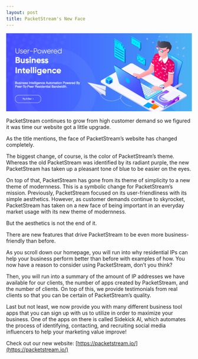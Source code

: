 ```yaml
---
layout: post
title: PacketStream's New Face
---
```


![new_design](/images/post_content/new_design.png)

PacketStream continues to grow from high customer demand so we figured it was time our website got a little upgrade.

As the title mentions, the face of PacketStream’s website has changed completely.

The biggest change, of course, is the color of PacketStream’s theme. Whereas the old PacketStream was identified by its radiant purple, the new PacketStream has taken up a pleasant tone of blue to be easier on the eyes.

On top of that, PacketStream has gone from its theme of simplicity to a new theme of modernness. This is a symbolic change for PacketStream’s mission. Previously, PacketStream focused on its user-friendliness with its simple aesthetics. However, as customer demands continue to skyrocket, PacketStream has taken on a new face of being important in an everyday market usage with its new theme of modernness.

But the aesthetics is not the end of it.

There are new features that drive PacketStream to be even more business-friendly than before. 

As you scroll down our homepage, you will run into why residential IPs can help your business perform better than before with examples of how. You now have a reason to consider using PacketStream, don’t you think?

Then, you will run into a summary of the amount of IP addresses we have available for our clients, the number of apps created by PacketStream, and the number of clients. On top of this, we provide testimonials from real clients so that you can be certain of PacketStream’s quality. 

Last but not least, we now provide you with many different business tool apps that you can sign up with us to utilize in order to maximize your business. One of the apps on there is called Sidekick AI, which automates the process of identifying, contacting, and recruiting social media influencers to help your marketing value improve!

Check out our new website: [https://packetstream.io/](https://packetstream.io/)
